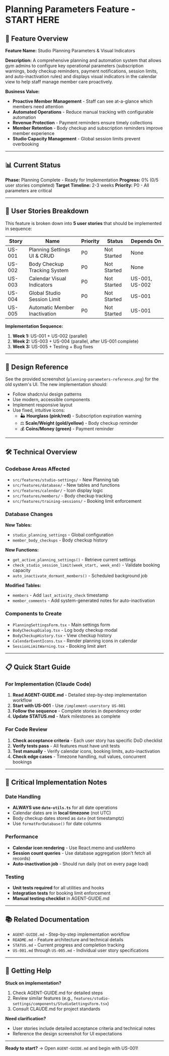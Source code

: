 # Planning Parameters Feature - START HERE

## 🎯 Feature Overview

**Feature Name:** Studio Planning Parameters & Visual Indicators

**Description:** A comprehensive planning and automation system that allows gym admins to configure key operational parameters (subscription warnings, body checkup reminders, payment notifications, session limits, and auto-inactivation rules) and displays visual indicators in the calendar view to help staff manage member care proactively.

**Business Value:**

- **Proactive Member Management** - Staff can see at-a-glance which members need attention
- **Automated Operations** - Reduce manual tracking with configurable automation
- **Revenue Protection** - Payment reminders ensure timely collections
- **Member Retention** - Body checkup and subscription reminders improve member experience
- **Studio Capacity Management** - Global session limits prevent overbooking

---

## 📊 Current Status

**Phase:** Planning Complete - Ready for Implementation
**Progress:** 0% (0/5 user stories completed)
**Target Timeline:** 2-3 weeks
**Priority:** P0 - All parameters are critical

---

## 🧩 User Stories Breakdown

This feature is broken down into **5 user stories** that should be implemented in sequence:

| Story  | Name                          | Priority | Status      | Depends On     |
| ------ | ----------------------------- | -------- | ----------- | -------------- |
| US-001 | Planning Settings UI & CRUD   | P0       | Not Started | None           |
| US-002 | Body Checkup Tracking System  | P0       | Not Started | None           |
| US-003 | Calendar Visual Indicators    | P0       | Not Started | US-001, US-002 |
| US-004 | Global Studio Session Limit   | P0       | Not Started | US-001         |
| US-005 | Automatic Member Inactivation | P0       | Not Started | US-001         |

**Implementation Sequence:**

1. **Week 1:** US-001 + US-002 (parallel)
2. **Week 2:** US-003 + US-004 (parallel, after US-001 complete)
3. **Week 3:** US-005 + Testing + Bug fixes

---

## 🎨 Design Reference

See the provided screenshot (`planning-parameters-reference.png`) for the old system's UI. The new implementation should:

- Follow shadcn/ui design patterns
- Use modern, accessible components
- Implement responsive layout
- Use fixed, intuitive icons:
  - 🏜️ **Hourglass (pink/red)** - Subscription expiration warning
  - ⚖️ **Scale/Weight (gold/yellow)** - Body checkup reminder
  - 💰 **Coins/Money (green)** - Payment reminder

---

## 🛠️ Technical Overview

### Codebase Areas Affected

- `src/features/studio-settings/` - New Planning tab
- `src/features/database/` - New tables and functions
- `src/features/calendar/` - Icon display logic
- `src/features/members/` - Body checkup tracking
- `src/features/training-sessions/` - Booking limit enforcement

### Database Changes

**New Tables:**

- `studio_planning_settings` - Global configuration
- `member_body_checkups` - Body checkup history

**New Functions:**

- `get_active_planning_settings()` - Retrieve current settings
- `check_studio_session_limit(week_start, week_end)` - Validate booking capacity
- `auto_inactivate_dormant_members()` - Scheduled background job

**Modified Tables:**

- `members` - Add `last_activity_check` timestamp
- `member_comments` - Add system-generated notes for auto-inactivation

### Components to Create

- `PlanningSettingsForm.tsx` - Main settings form
- `BodyCheckupDialog.tsx` - Log body checkup modal
- `BodyCheckupHistory.tsx` - View checkup history
- `CalendarEventIcons.tsx` - Render planning icons in calendar
- `SessionLimitWarning.tsx` - Booking limit alert

---

## 📋 Quick Start Guide

### For Implementation (Claude Code)

1. **Read AGENT-GUIDE.md** - Detailed step-by-step implementation workflow
2. **Start with US-001** - Use `/implement-userstory US-001`
3. **Follow the sequence** - Complete stories in dependency order
4. **Update STATUS.md** - Mark milestones as complete

### For Code Review

1. **Check acceptance criteria** - Each user story has specific DoD checklist
2. **Verify tests pass** - All features must have unit tests
3. **Test manually** - Verify calendar icons, booking limits, auto-inactivation
4. **Check edge cases** - Timezone handling, null values, concurrent bookings

---

## 🚨 Critical Implementation Notes

### Date Handling

- **ALWAYS use `date-utils.ts`** for all date operations
- Calendar dates are in **local timezone** (not UTC)
- Body checkup dates stored as `date` (not timestamptz)
- Use `formatForDatabase()` for date columns

### Performance

- **Calendar icon rendering** - Use React.memo and useMemo
- **Session count queries** - Use database aggregation (don't fetch all records)
- **Auto-inactivation job** - Should run daily (not on every page load)

### Testing

- **Unit tests required** for all utilities and hooks
- **Integration tests** for booking limit enforcement
- **Manual testing checklist** in AGENT-GUIDE.md

---

## 📚 Related Documentation

- `AGENT-GUIDE.md` - Step-by-step implementation workflow
- `README.md` - Feature architecture and technical details
- `STATUS.md` - Current progress and completion tracking
- `US-001.md` through `US-005.md` - Individual user story specifications

---

## 🤝 Getting Help

**Stuck on implementation?**

1. Check AGENT-GUIDE.md for detailed steps
2. Review similar features (e.g., `features/studio-settings/components/StudioSettingsForm.tsx`)
3. Consult CLAUDE.md for project standards

**Need clarification?**

- User stories include detailed acceptance criteria and technical notes
- Reference the design screenshot for UI expectations

---

**Ready to start?** → Open `AGENT-GUIDE.md` and begin with US-001!
